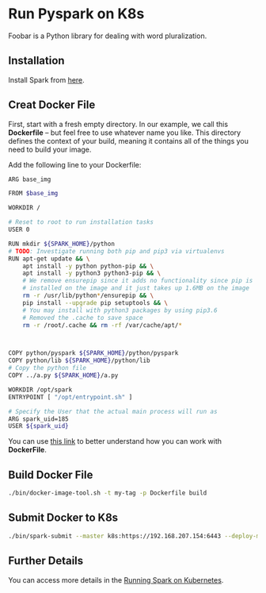 # Run Pyspark on K8s

Foobar is a Python library for dealing with word pluralization.

## Installation

Install Spark from [here](https://spark.apache.org/downloads.html).

## Creat Docker File
First, start with a fresh empty directory. In our example, we call this **Dockerfile** – but feel free to use whatever name you like. This directory defines the context of your build, meaning it contains all of the things you need to build your image. 

Add the following line to your Dockerfile:
```bash
ARG base_img

FROM $base_img

WORKDIR /

# Reset to root to run installation tasks
USER 0

RUN mkdir ${SPARK_HOME}/python
# TODO: Investigate running both pip and pip3 via virtualenvs
RUN apt-get update && \
    apt install -y python python-pip && \
    apt install -y python3 python3-pip && \
    # We remove ensurepip since it adds no functionality since pip is
    # installed on the image and it just takes up 1.6MB on the image
    rm -r /usr/lib/python*/ensurepip && \
    pip install --upgrade pip setuptools && \
    # You may install with python3 packages by using pip3.6
    # Removed the .cache to save space
    rm -r /root/.cache && rm -rf /var/cache/apt/*



COPY python/pyspark ${SPARK_HOME}/python/pyspark
COPY python/lib ${SPARK_HOME}/python/lib
# Copy the python file
COPY ../a.py ${SPARK_HOME}/a.py

WORKDIR /opt/spark
ENTRYPOINT [ "/opt/entrypoint.sh" ]

# Specify the User that the actual main process will run as
ARG spark_uid=185
USER ${spark_uid}
```
You can use [this link](https://runnable.com/docker/python/dockerize-your-python-application) to better understand how you can work with **DockerFile**.
## Build Docker File

```bash
./bin/docker-image-tool.sh -t my-tag -p Dockerfile build
```

## Submit Docker to K8s
```bash
./bin/spark-submit --master k8s:https://192.168.207.154:6443 --deploy-mode cluster --name pyspark-test --conf spark.executor.instances=1 --conf spark.kubernetes.container.image=<docker image> --conf spark.kubernetes.authenticate.driver.serviceAccountName=spark <filepath>
```

## Further Details
You can access more details in the [Running Spark on Kubernetes](https://spark.apache.org/docs/latest/running-on-kubernetes.html).
